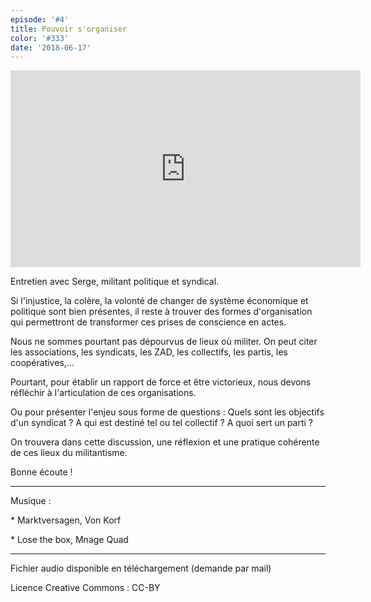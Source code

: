 ```yaml
---
episode: '#4'
title: Pouvoir s'organiser
color: '#333'
date: '2018-06-17'
---
```

<iframe width="560" height="315" src="https://www.youtube.com/embed/fbOwel35_yM" frameborder="0" allow="autoplay; encrypted-media" allowfullscreen></iframe>

Entretien avec Serge, militant politique et syndical.

Si l'injustice, la colère, la volonté de changer de système économique et politique sont bien présentes, il reste à trouver des formes d'organisation qui permettront de transformer ces prises de conscience en actes. 

Nous ne sommes pourtant pas dépourvus de lieux où militer. On peut citer les associations, les syndicats, les ZAD, les collectifs, les partis, les coopératives,…

Pourtant, pour établir un rapport de force et être victorieux, nous devons réfléchir à l'articulation de ces organisations. 

Ou pour présenter l'enjeu sous forme de questions : Quels sont les objectifs d'un syndicat ? A qui est destiné tel ou tel collectif ? A quoi sert un parti ?

On trouvera dans cette discussion, une réflexion et une pratique cohérente de ces lieux du militantisme. 

Bonne écoute !

- - -

Musique :

\* Marktversagen, Von Korf

\* Lose the box, Mnage Quad



- - -

Fichier audio disponible en téléchargement (demande par mail)

Licence Creative Commons : CC-BY
